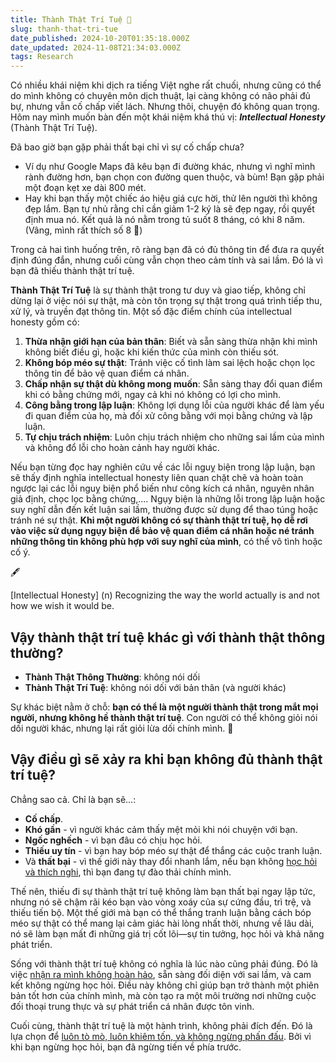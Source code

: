 ```yaml
---
title: Thành Thật Trí Tuệ 🤯
slug: thanh-that-tri-tue
date_published: 2024-10-20T01:35:18.000Z
date_updated: 2024-11-08T21:34:03.000Z
tags: Research
---
```


Có nhiều khái niệm khi dịch ra tiếng Việt nghe rất chuối, nhưng cũng có thể do mình không có chuyên môn dịch thuật, lại càng không có não phải đủ bự, nhưng vẫn cố chấp viết lách. Nhưng thôi, chuyện đó không quan trọng. Hôm nay mình muốn bàn đến một khái niệm khá thú vị: ***Intellectual Honesty*** (Thành Thật Trí Tuệ).

Đã bao giờ bạn gặp phải thất bại chỉ vì sự cố chấp chưa?

- Ví dụ như Google Maps đã kêu bạn đi đường khác, nhưng vì nghĩ mình rành đường hơn, bạn chọn con đường quen thuộc, và bùm! Bạn gặp phải một đoạn kẹt xe dài 800 mét.
- Hay khi bạn thấy một chiếc áo hiệu giá cực hời, thử lên người thì không đẹp lắm. Bạn tự nhủ rằng chỉ cần giảm 1-2 ký là sẽ đẹp ngay, rồi quyết định mua nó. Kết quả là nó nằm trong tủ suốt 8 tháng, có khi 8 năm. (Vâng, mình rất thích số 8 🤣)

Trong cả hai tình huống trên, rõ ràng bạn đã có đủ thông tin để đưa ra quyết định đúng đắn, nhưng cuối cùng vẫn chọn theo cảm tính và sai lầm. Đó là vì bạn đã thiếu thành thật trí tuệ.

**Thành Thật Trí Tuệ** là sự thành thật trong tư duy và giao tiếp, không chỉ dừng lại ở việc nói sự thật, mà còn tôn trọng sự thật trong quá trình tiếp thu, xử lý, và truyền đạt thông tin. Một số đặc điểm chính của intellectual honesty gồm có:

1. **Thừa nhận giới hạn của bản thân**: Biết và sẵn sàng thừa nhận khi mình không biết điều gì, hoặc khi kiến thức của mình còn thiếu sót.
2. **Không bóp méo sự thật**: Tránh việc cố tình làm sai lệch hoặc chọn lọc thông tin để bảo vệ quan điểm cá nhân.
3. **Chấp nhận sự thật dù không mong muốn**: Sẵn sàng thay đổi quan điểm khi có bằng chứng mới, ngay cả khi nó không có lợi cho mình.
4. **Công bằng trong lập luận**: Không lợi dụng lỗi của người khác để làm yếu đi quan điểm của họ, mà đối xử công bằng với mọi bằng chứng và lập luận.
5. **Tự chịu trách nhiệm**: Luôn chịu trách nhiệm cho những sai lầm của mình và không đổ lỗi cho hoàn cảnh hay người khác.

Nếu bạn từng đọc hay nghiên cứu về các lỗi nguỵ biện trong lập luận, bạn sẽ thấy định nghĩa intellectual honesty liên quan chặt chẽ và hoàn toàn ngược lại các lỗi nguỵ biện phổ biến như công kích cá nhân, nguyên nhân giả định, chọc lọc bằng chứng,…. Ngụy biện là những lỗi trong lập luận hoặc suy nghĩ dẫn đến kết luận sai lầm, thường được sử dụng để thao túng hoặc tránh né sự thật. **Khi một người không có sự thành thật trí tuệ, họ dễ rơi vào việc sử dụng ngụy biện để bảo vệ quan điểm cá nhân hoặc né tránh những thông tin không phù hợp với suy nghĩ của mình**, có thể vô tình hoặc cố ý.

🖋️

[Intellectual Honesty] (n) Recognizing the way the world actually is and not how we wish it would be.

## Vậy thành thật trí tuệ khác gì với thành thật thông thường?

- **Thành Thật Thông Thường**: không nói dối
- **Thành Thật Trí Tuệ**: không nói dối với bản thân (và người khác)

Sự khác biệt nằm ở chỗ: **bạn có thể là một người thành thật trong mắt mọi người, nhưng không hề thành thật trí tuệ**. Con người có thể không giỏi nói dối người khác, nhưng lại rất giỏi lừa dối chính mình. 🙂

## Vậy điều gì sẽ xảy ra khi bạn không đủ thành thật trí tuệ?

Chẳng sao cả. Chỉ là bạn sẽ…:

- **Cố chấp**.
- **Khó gần** - vì người khác cảm thấy mệt mỏi khi nói chuyện với bạn.
- **Ngốc nghếch** - vì bạn đâu có chịu học hỏi.
- **Thiếu uy tín** - vì bạn hay bóp méo sự thật để thắng các cuộc tranh luận.
- Và **thất bại** - vì thế giới này thay đổi nhanh lắm, nếu bạn không [học hỏi và thích nghi](__GHOST_URL__/ay-kiu/), thì bạn đang tự đào thải chính mình.

Thế nên, thiếu đi sự thành thật trí tuệ không làm bạn thất bại ngay lập tức, nhưng nó sẽ chậm rãi kéo bạn vào vòng xoáy của sự cứng đầu, trì trệ, và thiếu tiến bộ. Một thế giới mà bạn có thể thắng tranh luận bằng cách bóp méo sự thật có thể mang lại cảm giác hài lòng nhất thời, nhưng về lâu dài, nó sẽ làm bạn mất đi những giá trị cốt lõi—sự tin tưởng, học hỏi và khả năng phát triển.

Sống với thành thật trí tuệ không có nghĩa là lúc nào cũng phải đúng. Đó là việc [nhận ra mình không hoàn hảo](__GHOST_URL__/hay-cho-phep-ban-la-nguoi-xau/), sẵn sàng đối diện với sai lầm, và cam kết không ngừng học hỏi. Điều này không chỉ giúp bạn trở thành một phiên bản tốt hơn của chính mình, mà còn tạo ra một môi trường nơi những cuộc đối thoại trung thực và sự phát triển cá nhân được tôn vinh.

Cuối cùng, thành thật trí tuệ là một hành trình, không phải đích đến. Đó là lựa chọn để [luôn tò mò, luôn khiêm tốn, và không ngừng phấn đấu](__GHOST_URL__/mot-cuoc-doi-dang-song/). Bởi vì khi bạn ngừng học hỏi, bạn đã ngừng tiến về phía trước.
